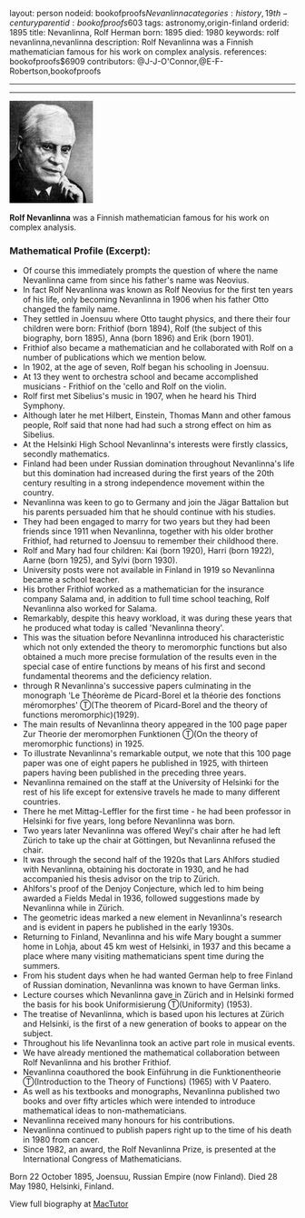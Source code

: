 layout: person
nodeid: bookofproofs$Nevanlinna
categories: history,19th-century
parentid: bookofproofs$603
tags: astronomy,origin-finland
orderid: 1895
title: Nevanlinna, Rolf Herman
born: 1895
died: 1980
keywords: rolf nevanlinna,nevanlinna
description: Rolf Nevanlinna was a Finnish mathematician famous for his work on complex analysis.
references: bookofproofs$6909
contributors: @J-J-O'Connor,@E-F-Robertson,bookofproofs

---



---

![Nevanlinna.jpg](https://github.com/bookofproofs/bookofproofs.github.io/blob/main/_sources/_assets/images/portraits/Nevanlinna.jpg?raw=true)

**Rolf Nevanlinna** was a Finnish mathematician famous for his work on complex analysis.

### Mathematical Profile (Excerpt):
* Of course this immediately prompts the question of where the name Nevanlinna came from since his father's name was Neovius.
* In fact Rolf Nevanlinna was known as Rolf Neovius for the first ten years of his life, only becoming Nevanlinna in 1906 when his father Otto changed the family name.
* They settled in Joensuu where Otto taught physics, and there their four children were born: Frithiof (born 1894), Rolf (the subject of this biography, born 1895), Anna (born 1896) and Erik (born 1901).
* Frithiof also became a mathematician and he collaborated with Rolf on a number of publications which we mention below.
* In 1902, at the age of seven, Rolf began his schooling in Joensuu.
* At 13 they went to orchestra school and became accomplished musicians - Frithiof on the 'cello and Rolf on the violin.
* Rolf first met Sibelius's music in 1907, when he heard his Third Symphony.
* Although later he met Hilbert, Einstein, Thomas Mann and other famous people, Rolf said that none had had such a strong effect on him as Sibelius.
* At the Helsinki High School Nevanlinna's interests were firstly classics, secondly mathematics.
* Finland had been under Russian domination throughout Nevanlinna's life but this domination had increased during the first years of the 20th  century resulting in a strong independence movement within the country.
* Nevanlinna was keen to go to Germany and join the Jägar Battalion but his parents persuaded him that he should continue with his studies.
* They had been engaged to marry for two years but they had been friends since 1911 when Nevanlinna, together with his older brother Frithiof, had returned to Joensuu to remember their childhood there.
* Rolf and Mary had four children: Kai (born 1920), Harri (born 1922), Aarne (born 1925), and Sylvi (born 1930).
* University posts were not available in Finland in 1919 so Nevanlinna became a school teacher.
* His brother Frithiof worked as a mathematician for the insurance company Salama and, in addition to full time school teaching, Rolf Nevanlinna also worked for Salama.
* Remarkably, despite this heavy workload, it was during these years that he produced what today is called 'Nevanlinna theory'.
* This was the situation before Nevanlinna introduced his characteristic which not only extended the theory to meromorphic functions but also obtained a much more precise formulation of the results even in the special case of entire functions by means of his first and second fundamental theorems and the deficiency relation.
* through R Nevanlinna's successive papers culminating in the monograph 'Le Théorème de Picard-Borel et la théorie des fonctions méromorphes'  Ⓣ(The theorem of Picard-Borel and the theory of functions meromorphic)(1929).
* The main results of Nevanlinna theory appeared in the 100 page paper Zur Theorie der meromorphen Funktionen Ⓣ(On the theory of meromorphic functions) in 1925.
* To illustrate Nevanlinna's remarkable output, we note that this 100 page paper was one of eight papers he published in 1925, with thirteen papers having been published in the preceding three years.
* Nevanlinna remained on the staff at the University of Helsinki for the rest of his life except for extensive travels he made to many different countries.
* There he met Mittag-Leffler for the first time - he had been professor in Helsinki for five years, long before Nevanlinna was born.
* Two years later Nevanlinna was offered Weyl's chair after he had left Zürich to take up the chair at Göttingen, but Nevanlinna refused the chair.
* It was through the second half of the 1920s that Lars Ahlfors studied with Nevanlinna, obtaining his doctorate in 1930, and he had accompanied his thesis advisor on the trip to Zürich.
* Ahlfors's proof of the Denjoy Conjecture, which led to him being awarded a Fields Medal in 1936, followed suggestions made by Nevanlinna while in Zürich.
* The geometric ideas marked a new element in Nevanlinna's research and is evident in papers he published in the early 1930s.
* Returning to Finland, Nevanlinna and his wife Mary bought a summer home in Lohja, about 45 km west of Helsinki, in 1937 and this became a place where many visiting mathematicians spent time during the summers.
* From his student days when he had wanted German help to free Finland of Russian domination, Nevanlinna was known to have German links.
* Lecture courses which Nevanlinna gave in Zürich and in Helsinki formed the basis for his book Uniformisierung Ⓣ(Uniformity) (1953).
* The treatise of Nevanlinna, which is based upon his lectures at Zürich and Helsinki, is the first of a new generation of books to appear on the subject.
* Throughout his life Nevanlinna took an active part role in musical events.
* We have already mentioned the mathematical collaboration between Rolf Nevanlinna and his brother Frithiof.
* Nevanlinna coauthored the book Einführung in die Funktionentheorie Ⓣ(Introduction to the Theory of Functions) (1965) with V Paatero.
* As well as his textbooks and monographs, Nevanlinna published two books and over fifty articles which were intended to introduce mathematical ideas to non-mathematicians.
* Nevanlinna received many honours for his contributions.
* Nevanlinna continued to publish papers right up to the time of his death in 1980 from cancer.
* Since 1982, an award, the Rolf Nevanlinna Prize, is presented at the International Congress of Mathematicians.

Born 22 October 1895, Joensuu, Russian Empire (now Finland). Died 28 May 1980, Helsinki, Finland.

View full biography at [MacTutor](https://mathshistory.st-andrews.ac.uk/Biographies/Nevanlinna/)
